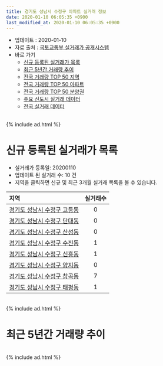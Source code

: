 ```yaml
---
title: 경기도 성남시 수정구 아파트 실거래 정보
date: 2020-01-10 06:05:35 +0900
last_modified_at: 2020-01-10 06:05:35 +0900
---
```


* 업데이트 : 2020-01-10
* 자료 출처 : [국토교통부 실거래가 공개시스템](http://rt.molit.go.kr)
* 바로 가기
    * [신규 등록된 실거래가 목록](#신규-등록된-실거래가-목록)
    * [최근 5년간 거래량 추이](#최근-5년간-거래량-추이)
    * [전국 거래량 TOP 50 지역](https://inasie.github.io/apt-trade-info/최근-3개월-전국에서-가장-거래가-많이-발생한-지역)
    * [전국 거래량 TOP 50 아파트](https://inasie.github.io/apt-trade-info/최근-3개월-전국에서-가장-거래가-많이-발생한-아파트)
    * [전국 거래량 TOP 50 분양권](https://inasie.github.io/apt-trade-info/최근-3개월-전국에서-가장-거래가-많이-발생한-분양권)
    * [주요 신도시 실거래 데이터](https://inasie.github.io/apt-trade-info/주요-신도시)
    * [전국 실거래 데이터](https://inasie.github.io/apt-trade-info/전국)

<br>
{% include ad.html %}
<br>

# 신규 등록된 실거래가 목록
* 실거래가 등록일: 20200110
* 업데이트 된 실거래 수: 10 건
* 지역을 클릭하면 신규 및 최근 3개월 실거래 목록을 볼 수 있습니다.


|지역|실거래수|
|:---|:---:|
|[경기도 성남시 수정구 고등동](https://inasie.github.io/apt-trade-info/경기도-성남시-수정구-고등동)|0|
|[경기도 성남시 수정구 단대동](https://inasie.github.io/apt-trade-info/경기도-성남시-수정구-단대동)|0|
|[경기도 성남시 수정구 산성동](https://inasie.github.io/apt-trade-info/경기도-성남시-수정구-산성동)|0|
|[경기도 성남시 수정구 수진동](https://inasie.github.io/apt-trade-info/경기도-성남시-수정구-수진동)|1|
|[경기도 성남시 수정구 신흥동](https://inasie.github.io/apt-trade-info/경기도-성남시-수정구-신흥동)|1|
|[경기도 성남시 수정구 양지동](https://inasie.github.io/apt-trade-info/경기도-성남시-수정구-양지동)|0|
|[경기도 성남시 수정구 창곡동](https://inasie.github.io/apt-trade-info/경기도-성남시-수정구-창곡동)|7|
|[경기도 성남시 수정구 태평동](https://inasie.github.io/apt-trade-info/경기도-성남시-수정구-태평동)|1|


<br>
{% include ad.html %}
<br>

# 최근 5년간 거래량 추이


<div style="width:100%;">
    <canvas id="deal_progress" height="200"></canvas>
</div>

<script>
new Chart(document.getElementById("deal_progress"), {
    type: 'line',
    data: {
        labels: ['201501','201502','201503','201504','201505','201506','201507','201508','201509','201510','201511','201512','201601','201602','201603','201604','201605','201606','201607','201608','201609','201610','201611','201612','201701','201702','201703','201704','201705','201706','201707','201708','201709','201710','201711','201712','201801','201802','201803','201804','201805','201806','201807','201808','201809','201810','201811','201812','201901','201902','201903','201904','201905','201906','201907','201908','201909','201910','201911','201912','202001'],
        datasets: [{
            label: '매매',
            pointRadius: 1,
            data: [87, 105, 168, 128, 83, 86, 98, 70, 88, 100, 54, 52, 128, 68, 101, 115, 112, 167, 180, 205, 162, 139, 61, 36, 39, 69, 87, 110, 107, 98, 107, 91, 123, 72, 61, 80, 175, 123, 153, 56, 62, 66, 99, 179, 148, 62, 37, 43, 30, 41, 56, 96, 147, 244, 271, 202, 188, 300, 223, 88, 3],
            borderColor: "rgba(255, 201, 14, 1)",
            backgroundColor: "rgba(255, 201, 14, 0.5)",
            fill: false,
            lineTension: 0
        },{
            label: '전월세',
            pointRadius: 1,
            data: [107, 106, 136, 109, 84, 97, 82, 73, 81, 114, 89, 141, 217, 181, 168, 143, 245, 198, 232, 212, 173, 164, 128, 125, 113, 196, 139, 117, 144, 213, 220, 183, 137, 88, 95, 102, 156, 133, 182, 117, 112, 133, 139, 265, 130, 124, 122, 136, 151, 139, 142, 169, 126, 161, 208, 190, 180, 186, 108, 91, 15],
            borderColor: "rgba(0, 141, 185, 1)",
            backgroundColor: "rgba(0, 141, 185, 0.5)",
            fill: false,
            lineTension: 0
        }
        ]
    },
    options: {
        responsive: true,
        title: {
            display: false
        },
        tooltips: {
            mode: 'index',
            intersect: false
        },
        hover: {
            mode: 'nearest',
            intersect: true
        },
        scales: {
            xAxes: [{
                display: true,
                scaleLabel: {
                    display: true,
                    labelString: '년/월'
                }
            }],
            yAxes: [{
                display: true,
                ticks: {
                    suggestedMin: 0,
                },
                scaleLabel: {
                    display: true,
                    labelString: '실거래 수'
                }
            }]
        }
    }
});

</script>


<br>
{% include ad.html %}
<br>

